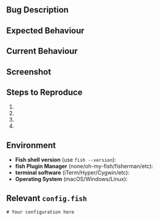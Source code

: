 <!--- Provide a general summary of the issue in the Title above -->

## Bug Description

## Expected Behaviour
<!--- If you're describing a bug, tell us what should happen -->
<!--- If you're suggesting a change/improvement, tell us how it should work -->

## Current Behaviour
<!--- If describing a bug, tell us what happens instead of the expected behavior -->
<!--- If suggesting a change/improvement, explain the difference from current behavior -->

## Screenshot
<!--- Provide a screenshot of the issue -->

## Steps to Reproduce
<!--- Provide an unambiguous set of steps to reproduce this bug. -->
1.
2.
3.
4.

## Environment
<!--- Include as many relevant details about the environment you experienced the bug in -->
- **Fish shell version** (use `fish --version`): 
- **fish Plugin Manager** (none/oh-my-fish/fisherman/etc):
- **terminal software** (iTerm/Hyper/Cygwin/etc):
- **Operating System** (macOS/Windows/Linux):

## Relevant `config.fish`
<!--- Include any relevant settings in your config.fish that could be affecting spacefish -->
```fish
# Your configuration here
```
